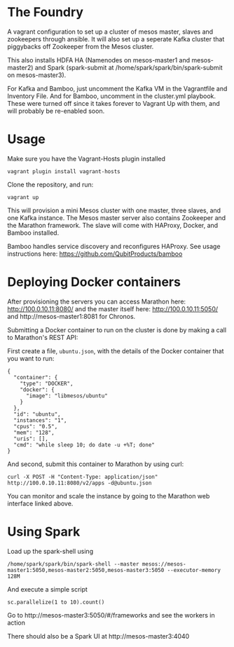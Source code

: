 The Foundry
=====================

A vagrant configuration to set up a cluster of mesos master, slaves and zookeepers through ansible. It will also set up a seperate Kafka cluster that piggybacks off Zookeeper from the Mesos cluster.

This also installs HDFA HA (Namenodes on mesos-master1 and mesos-master2) and Spark (spark-submit at /home/spark/spark/bin/spark-submit on mesos-master3).

For Kafka and Bamboo, just uncomment the Kafka VM in the Vagrantfile and Inventory File. And for Bamboo, uncomment in the cluster.yml playbook. These were turned off since it takes forever to Vagrant Up with them, and will probably be re-enabled soon.

# Usage

Make sure you have the Vagrant-Hosts plugin installed
```
vagrant plugin install vagrant-hosts
```

Clone the repository, and run:

```
vagrant up
```

This will provision a mini Mesos cluster with one master, three slaves, and one
Kafka instance.  The Mesos master server also contains Zookeeper and the
Marathon framework. The slave will come with HAProxy, Docker, and Bamboo installed.

Bamboo handles service discovery and reconfigures HAProxy. See usage instructions here: https://github.com/QubitProducts/bamboo


# Deploying Docker containers

After provisioning the servers you can access Marathon here:
http://100.0.10.11:8080/ and the master itself here: http://100.0.10.11:5050/ and http://mesos-master1:8081 for Chronos.

Submitting a Docker container to run on the cluster is done by making a call to
Marathon's REST API:

First create a file, `ubuntu.json`, with the details of the Docker container that you want to run:

```
{
  "container": {
    "type": "DOCKER",
    "docker": {
      "image": "libmesos/ubuntu"
    }
  },
  "id": "ubuntu",
  "instances": "1",
  "cpus": "0.5",
  "mem": "128",
  "uris": [],
  "cmd": "while sleep 10; do date -u +%T; done"
}
```

And second, submit this container to Marathon by using curl:

```
curl -X POST -H "Content-Type: application/json" http://100.0.10.11:8080/v2/apps -d@ubuntu.json
```

You can monitor and scale the instance by going to the Marathon web interface linked above. 

# Using Spark

Load up the spark-shell using 
```
/home/spark/spark/bin/spark-shell --master mesos://mesos-master1:5050,mesos-master2:5050,mesos-master3:5050 --executor-memory 128M
```
And execute a simple script
```
sc.parallelize(1 to 10).count()
```

Go to http://mesos-master3:5050/#/frameworks
and see the workers in action

There should also be a Spark UI at http://mesos-master3:4040

